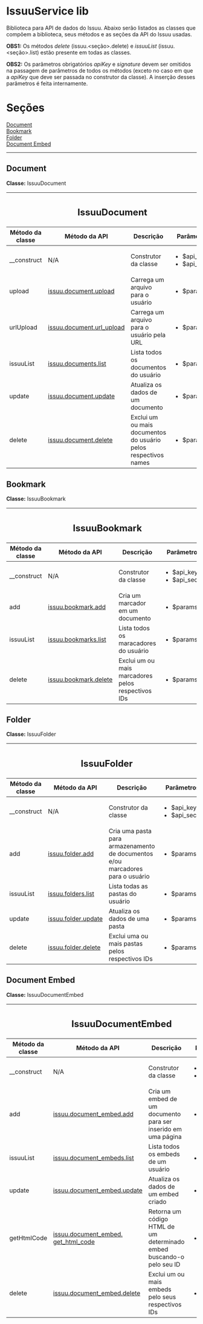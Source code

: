 IssuuService lib
================

Biblioteca para API de dados do Issuu. Abaixo serão listados as classes que compõem a biblioteca, seus métodos e as
seções da API do Issuu usadas.

<strong>OBS1:</strong> Os métodos <em>delete</em> (issuu.\<seção\>.delete) e <em>issuuList</em> (issuu.\<seção\>.list)
estão presente em todas as classes.

<strong>OBS2:</strong> Os parâmetros obrigatórios <em>apiKey</em> e <em>signature</em> devem ser omitidos na passagem
de parâmetros de todos os métodos (exceto no caso em que a <em>apiKey</em> que deve ser passada no construtor da classe).
A inserção desses parâmetros é feita internamente.

<h1>Seções</h1>
<a href="#document">Document</a><br>
<a href="#bookmark">Bookmark</a><br>
<a href="#folder">Folder</a><br>
<a href="#document-embed">Document Embed</a><br>

<hr>
<h2>Document</h2>
<strong>Classe:</strong> IssuuDocument

<table>
	<thead>
		<tr>
			<th colspan="4"><h2>IssuuDocument</h2></th>
		</tr>
		<tr>
			<th>Método da classe</th>
			<th>Método da API</th>
			<th>Descrição</th>
			<th>Parâmetros</th>
		</tr>
	</thead>
	<tbody>
		<tr>
			<td>__construct</td>
			<td>N/A</td>
			<td>Construtor da classe</td>
			<td>
				<ul>
					<li>$api_key</li>
					<li>$api_secret</li>
				</ul>
			</td>
		</tr>
		<tr>
			<td>upload</td>
			<td>
				<a target="_blank" href="https://developers.issuu.com/api/issuu.document.upload.html">
					issuu.document.upload
				</a>
			</td>
			<td>Carrega um arquivo para o usuário</td>
			<td>
				<ul>
					<li>$params</li>
				</ul>
			</td>
		</tr>
		<tr>
			<td>urlUpload</td>
			<td>
				<a target="_blank" href="https://developers.issuu.com/api/issuu.document.url_upload.html">
					issuu.document.url_upload
				</a>
			</td>
			<td>Carrega um arquivo para o usuário pela URL</td>
			<td>
				<ul>
					<li>$params</li>
				</ul>
			</td>
		</tr>
		<tr>
			<td>issuuList</td>
			<td>
				<a target="_blank" href="https://developers.issuu.com/api/issuu.document.list.html">
					issuu.documents.list
				</a>
			</td>
			<td>Lista todos os documentos do usuário</td>
			<td>
				<ul>
					<li>$params</li>
				</ul>
			</td>
		</tr>
		<tr>
			<td>update</td>
			<td>
				<a target="_blank" href="https://developers.issuu.com/api/issuu.document.update.html">
					issuu.document.update
				</a>
			</td>
			<td>Atualiza os dados de um documento</td>
			<td>
				<ul>
					<li>$params</li>
				</ul>
			</td>
		</tr>
		<tr>
			<td>delete</td>
			<td>
				<a target="_blank" href="https://developers.issuu.com/api/issuu.document.delete.html">
					issuu.document.delete
				</a>
			</td>
			<td>Exclui um ou mais documentos do usuário pelos respectivos names</td>
			<td>
				<ul>
					<li>$params</li>
				</ul>
			</td>
		</tr>
	</tbody>
</table>

<h2>Bookmark</h2>
<strong>Classe:</strong> IssuuBookmark

<table>
	<thead>
		<tr>
			<th colspan="4">
				<h2>IssuuBookmark</h2>
			</th>
		</tr>
		<tr>
			<th>Método da classe</th>
			<th>Método da API</th>
			<th>Descrição</th>
			<th>Parâmetros</th>
		</tr>
	</thead>
	<tbody>
		<tr>
			<td>__construct</td>
			<td>N/A</td>
			<td>Construtor da classe</td>
			<td>
				<ul>
					<li>$api_key</li>
					<li>$api_secret</li>
				</ul>
			</td>
		</tr>
		<tr>
			<td>add</td>
			<td>
				<a target="_blank" href="https://developers.issuu.com/api/issuu.bookmark.add.html">
					issuu.bookmark.add
				</a>
			</td>
			<td>Cria um marcador em um documento</td>
			<td>
				<ul>
					<li>$params</li>
				</ul>
			</td>
		</tr>
		<tr>
			<td>issuuList</td>
			<td>
				<a target="_blank" href="https://developers.issuu.com/api/issuu.bookmarks.list.html">
					issuu.bookmarks.list
				</a>
			</td>
			<td>Lista todos os maracadores do usuário</td>
			<td>
				<ul>
					<li>$params</li>
				</ul>
			</td>
		</tr>
		<tr>
			<td>delete</td>
			<td>
				<a target="_blank" href="https://developers.issuu.com/api/issuu.bookmark.delete.html">
					issuu.bookmark.delete
				</a>
			</td>
			<td>Exclui um ou mais marcadores pelos respectivos IDs</td>
			<td>
				<ul>
					<li>$params</li>
				</ul>
			</td>
		</tr>
	</tbody>
</table>

<h2>Folder</h2>
<strong>Classe:</strong> IssuuFolder
<table>
	<thead>
		<tr>
			<th colspan="4">
				<h2>IssuuFolder</h2>
			</th>
		</tr>
		<tr>
			<th>Método da classe</th>
			<th>Método da API</th>
			<th>Descrição</th>
			<th>Parâmetros</th>
		</tr>
	</thead>
	<tbody>
		<tr>
			<td>__construct</td>
			<td>N/A</td>
			<td>Construtor da classe</td>
			<td>
				<ul>
					<li>$api_key</li>
					<li>$api_secret</li>
				</ul>
			</td>
		</tr>
		<tr>
			<td>add</td>
			<td>
				<a target="_blank" href="https://developers.issuu.com/api/issuu.folder.add.html">
					issuu.folder.add
				</a>
			</td>
			<td>Cria uma pasta para armazenamento de documentos e/ou marcadores para o usuário</td>
			<td>
				<ul>
					<li>$params</li>
				</ul>
			</td>
		</tr>
		<tr>
			<td>issuuList</td>
			<td>
				<a target="_blank" href="https://developers.issuu.com/api/issuu.folder.list.html">
					issuu.folders.list
				</a>
			</td>
			<td>Lista todas as pastas do usuário</td>
			<td>
				<ul>
					<li>$params</li>
				</ul>
			</td>
		</tr>
		<tr>
			<td>update</td>
			<td>
				<a target="_blank" href="https://developers.issuu.com/api/issuu.folder.update.html">
					issuu.folder.update
				</a>
			</td>
			<td>Atualiza os dados de uma pasta</td>
			<td>
				<ul>
					<li>$params</li>
				</ul>
			</td>
		</tr>
		<tr>
			<td>delete</td>
			<td>
				<a target="_blank" href="https://developers.issuu.com/api/issuu.folder.delete.html">
					issuu.folder.delete
				</a>
			</td>
			<td>Exclui uma ou mais pastas pelos respectivos IDs</td>
			<td>
				<ul>
					<li>$params</li>
				</ul>
			</td>
		</tr>
	</tbody>
</table>

<h2>Document Embed</h2>
<strong>Classe:</strong> IssuuDocumentEmbed

<table>
	<thead>
		<tr>
			<th colspan="4">
				<h2>IssuuDocumentEmbed</h2>
			</th>
		</tr>
		<tr>
			<th>Método da classe</th>
			<th>Método da API</th>
			<th>Descrição</th>
			<th>Parâmetros</th>
		</tr>
	</thead>
	<tbody>
		<tr>
			<td>__construct</td>
			<td>N/A</td>
			<td>Construtor da classe</td>
			<td>
				<ul>
					<li>$api_key</li>
					<li>$api_secret</li>
				</ul>
			</td>
		</tr>
		<tr>
			<td>add</td>
			<td>
				<a href="https://developers.issuu.com/api/issuu.document_embed.add.html">
					issuu.document_embed.add
					</a>
				</td>
			<td>Cria um embed de um documento para ser inserido em uma página</td>
			<td>
				<ul>
					<li>$params</li>
				</ul>
			</td>
		</tr>
		<tr>
			<td>issuuList</td>
			<td>
				<a target="_blank" href="https://developers.issuu.com/api/issuu.document_embeds.list.html">
					issuu.document_embeds.list
				</a>
			</td>
			<td>Lista todos os embeds de um usuário</td>
			<td>
				<ul>
					<li>$params</li>
				</ul>
			</td>
		</tr>
		<tr>
			<td>update</td>
			<td>
				<a target="_blank" href="https://developers.issuu.com/api/issuu.document_embed.update.html">
					issuu.document_embed.update
				</a>
			</td>
			<td>Atualiza os dados de um embed criado</td>
			<td>
				<ul>
					<li>$params</li>
				</ul>
			</td>
		</tr>
		<tr>
			<td>getHtmlCode</td>
			<td>
				<a target="_blank" href="https://developers.issuu.com/api/issuu.document_embed.get_html_code.html">
					issuu.document_embed.<br>get_html_code
				</a>
			</td>
			<td>Retorna um código HTML de um determinado embed buscando-o pelo seu ID</td>
			<td>
				<ul>
					<li>$params</li>
				</ul>
			</td>
		</tr>
		<tr>
			<td>delete</td>
			<td>
				<a target="_blank" href="https://developers.issuu.com/api/issuu.document_embed.delete.html">
					issuu.document_embed.delete
				</a>
			</td>
			<td>Exclui um ou mais embeds pelo seus respectivos IDs</td>
			<td>
				<ul>
					<li>$params</li>
				</ul>
			</td>
		</tr>
	</tbody>
</table>
